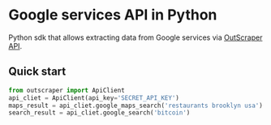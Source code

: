 # Google services API in Python
Python sdk that allows extracting data from Google services via [OutScraper API](http://outscraper.com).

## Quick start

```python
from outscraper import ApiClient
api_cliet = ApiClient(api_key='SECRET_API_KEY')
maps_result = api_cliet.google_maps_search('restaurants brooklyn usa')
search_result = api_cliet.google_search('bitcoin')
```